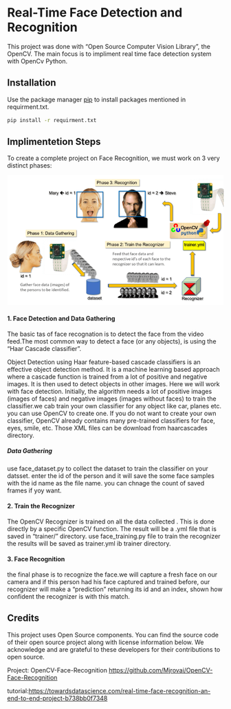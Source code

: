 # Real-Time Face Detection and Recognition

This project was done with “Open Source Computer Vision Library”, the OpenCV. The main focus is to impliment real time face detection system with OpenCv Python.

## Installation

Use the package manager [pip](https://pip.pypa.io/en/stable/) to install packages mentioned in requirment.txt.

```bash
pip install -r requirment.txt
```

## Implimentetion Steps

To create a complete project on Face Recognition, we must work on 3 very distinct phases:




![Implimentation steps](figures/steps.png)

#### 1. Face Detection and Data Gathering
The basic tas of face recognation is to detect the face from the video feed.The most common way to detect a face (or any objects), is using the “Haar Cascade classifier”.

Object Detection using Haar feature-based cascade classifiers is an effective object detection method. It is a machine learning based approach where a cascade function is trained from a lot of positive and negative images. It is then used to detect objects in other images.
Here we will work with face detection. Initially, the algorithm needs a lot of positive images (images of faces) and negative images (images without faces) to train the classifier.we cab  train your own classifier for any object like car, planes etc. you can use OpenCV to create one. 
If you do not want to create your own classifier, OpenCV already contains many pre-trained classifiers for face, eyes, smile, etc. Those XML files can be download from haarcascades directory.
##### Data Gathering
use face_dataset.py to collect the dataset to train the classifier on your datsset. enter the id of the person and it will save the some face samples with the id name as the file name. you can chnage the count of saved frames if yoy want.

#### 2. Train the Recognizer
The OpenCV Recognizer is trained on all the data collected . This is done directly by a specific OpenCV function. The result will be a .yml file that is saved in  “trainer/” directory.
use face_training.py file to train the recognizer the results will be saved as trainer.yml ib trainer directory.
#### 3. Face Recognition
the final phase  is to recognize the face.we will capture a fresh face on our camera and if this person had his face captured and trained before, our recognizer will make a “prediction” returning its id and an index, shown how confident the recognizer is with this match.




## Credits
This project uses Open Source components. You can find the source code of their open source project along with license information below. We acknowledge and are grateful to these developers for their contributions to open source.

Project: OpenCV-Face-Recognition https://github.com/Mjrovai/OpenCV-Face-Recognition

tutorial:https://towardsdatascience.com/real-time-face-recognition-an-end-to-end-project-b738bb0f7348

